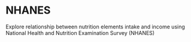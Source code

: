 # NHANES
Explore relationship between nutrition elements intake and income using National Health and Nutrition Examination Survey (NHANES)
